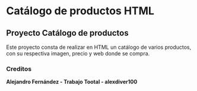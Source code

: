 # Catálogo de productos HTML

## Proyecto Catálogo de productos

Este proyecto consta de realizar en HTML un catálogo de varios productos, con su respectiva imagen, precio y web donde se compra.

### Creditos

**Alejandro Fernández - Trabajo Tootal - alexdiver100**
